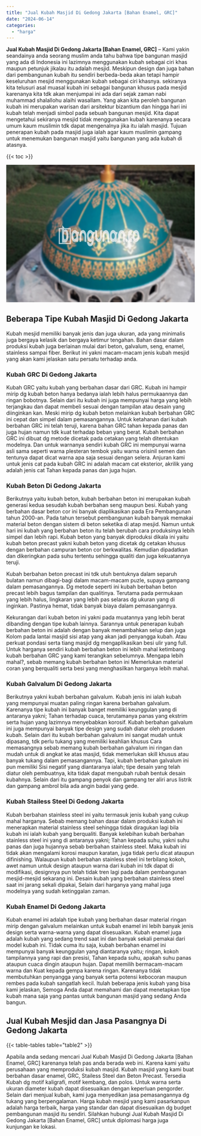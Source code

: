 ```yaml
---
title: "Jual Kubah Masjid Di Gedong Jakarta [Bahan Enamel, GRC]"
date: "2024-06-14"
categories: 
  - "harga"
---
```


**Jual Kubah Masjid Di Gedong Jakarta \[Bahan Enamel, GRC\]** – Kami yakin seandainya anda seorang muslim anda tahu bahwa tipe bangunan masjid yang ada di Indonesia ini lazimnya menggunakan kubah sebagai ciri khas maupun petunjuk jikalau itu adalah mesjid. Meskipun design dan juga bahan dari pembangunan kubah itu sendiri berbeda-beda akan tetapi hampir keseluruhan mesjid menggunakan kubah sebagai ciri khasnya. sekiranya kita telusuri asal muasal kubah ini sebagai bangunan khusus pada mesjid karenanya kita tdk akan menjumpai ini ada dari sejak zaman nabi muhammad shalallohu alaihi wasallam. Yang akan kita peroleh bangunan kubah ini merupakan warisan dari arsitektur bizantium dan hingga hari ini kubah telah menjadi simbol pada sebuah bangunan mesjid. Kita dapat mengetahui sekiranya mesjid tidak menggunakan kubah karenanya secara umum kaum muslimin tdk dapat mengenalnya jika itu ialah masjid. Tujuan penerapan kubah pada masjid juga ialah agar kaum muslimin gampang untuk menemukan bangunan masjid yaitu bangunan yang ada kubah di atasnya.

{{< toc >}}

![Jual Kubah Masjid Di Gedong Jakarta [Bahan Enamel, GRC]](/images/jual-kubah-masjid-38.png)

## Beberapa Tipe Kubah Masjid Di Gedong Jakarta

Kubah mesjid memiliki banyak jenis dan juga ukuran, ada yang minimalis juga bergaya kelasik dan bergaya ketimur tengahan. Bahan dasar dalam produksi kubah juga berlainan mulai dari beton, galvalum, seng, enamel, stainless sampai fiber. Berikut ini yakni macam-macam jenis kubah mesjid yang akan kami jelaskan satu persatu terhadap anda.

### Kubah GRC Di Gedong Jakarta

Kubah GRC yaitu kubah yang berbahan dasar dari GRC. Kubah ini hampir mirip dg kubah beton hanya bedanya ialah lebih halus permukaannya dan ringan bobotnya. Selain dari itu kubah ini juga mempunyai harga yang lebih terjangkau dan dapat membeli sesuai dengan tampilan atau desain yang diinginkan kan. Meski mirip dg kubah beton melainkan kubah berbahan GRC ini cepat dan simpel dalam pemasangannya. Untuk ketahanan dari kubah berbahan GRC ini telah teruji, karena bahan GRC tahan kepada panas dan juga hujan namun tdk kuat terhadap beban yang berat. Kubah berbahan GRC ini dibuat dg metode dicetak pada cetakan yang telah ditentukan modelnya. Dan untuk warnanya sendiri kubah GRC ini mempunyai warna asli sama seperti warna plesteran tembok yaitu warna orisinil semen dan tentunya dapat dicat warna apa saja sesuai dengan selera. Anjuran kami untuk jenis cat pada kubah GRC ini adalah macam cat eksterior, akrilik yang adalah jenis cat Tahan kepada panas dan juga hujan.

### Kubah Beton Di Gedong Jakarta

Berikutnya yaitu kubah beton, kubah berbahan beton ini merupakan kubah generasi kedua sesudah kubah berbahan seng maupun besi. Kubah yang berbahan dasar beton cor ini banyak diaplikasikan pada Era Pembangunan tahun 2000-an. Pada tahun tersebut pembangunan kubah banyak memakai material beton dengan sistem di beton seketika di atap mesjid. Namun untuk hari ini kubah yang berbahan beton itu telah berubah cara produksinya lebih simpel dan lebih rapi. Kubah beton yang banyak diproduksi dikala ini yaitu kubah beton precast yakni kubah beton yang dicetak dg cetakan khusus dengan berbahan campuran beton cor berkwalitas. Kemudian dipadatkan dan dikeringkan pada suhu tertentu sehingga qualiti dan juga kekuatannya teruji.

Kubah berbahan beton precast ini tdk utuh bentuknya dalam separuh bulatan namun dibagi-bagi dalam macam-macam puzle, supaya gampang dalam pemasangannya. Dg metode seperti ini kubah berbahan beton precast lebih bagus tampilan dan qualitinya. Terutama pada permukaan yang lebih halus, lingkaran yang lebih pas selaras dg ukuran yang di inginkan. Pastinya hemat, tidak banyak biaya dalam pemasangannya.

Kekurangan dari kubah beton ini yakni pada muatannya yang lebih berat dibanding dengan tipe kubah lainnya. Sarannya untuk penerapan kubah berbahan beton ini adalah dengan banyak menambahkan selup dan juga Kolom pada lantai masjid sisi atap yang akan jadi penyangga kubah. Atau perkuat pondasi serta tiang masjid dg mengaplikasikan besi ulir yang full. Untuk harganya sendiri kubah berbahan beton ini lebih mahal ketimbang kubah berbahan GRC yang kami terangkan sebelumnya. Mengapa lebih mahal?, sebab memang kubah berbahan beton ini Memerlukan material coran yang berqualiti serta besi yang menghasilkan harganya lebih mahal.

### Kubah Galvalum Di Gedong Jakarta

Berikutnya yakni kubah berbahan galvalum. Kubah jenis ini ialah kubah yang mempunyai muatan paling ringan karena berbahan galvalum. Karenanya tipe kubah ini banyak banget memiliki keunggulan yang di antaranya yakni; Tahan terhadap cuaca, terutamanya panas yang ekstrim serta hujan yang lazimnya menyebabkan korosif. Kubah berbahan galvalum ini juga mempunyai banyak tipe design yang sudah diatur oleh produsen kubah. Selain dari itu kubah berbahan galvalum ini sangat mudah untuk dipasang, tdk perlu tukang yang memiliki keahlian khusus Cara memasangnya sebab memang kubah berbahan galvalum ini ringan dan mudah untuk di angkat ke atas masjid, tidak memerlukan skill khusus atau banyak tukang dalam pemasangannya. Tapi, kubah berbahan galvalum ini pun memiliki Sisi negatif yang diantaranya ialah; tipe desain yang telah diatur oleh pembuatnya, kita tidak dapat mengubah rubah bentuk desain kubahnya. Selain dari itu gampang penyok dan gampang ter aliri arus listrik dan gampang ambrol bila ada angin badai yang gede.

### Kubah Stailess Steel Di Gedong Jakarta

Kubah berbahan stainless steel ini yaitu termasuk jenis kubah yang cukup mahal harganya. Sebab memang bahan dasar dalam produksi kubah ini menerapkan material stainless steel sehingga tidak diragukan lagi bila kubah ini ialah kubah yang berqualiti. Banyak kelebihan kubah berbahan stainless steel ini yang di antaranya yakni; Tahan kepada suhu, yakni suhu panas dan juga hujannya sebab berbahan stainless steel. Maka kubah ini tidak akan mengalami korosi maupun karatan, juga tidak perlu dicat ataupun difinishing. Walaupun kubah berbahan stainless steel ini terbilang kokoh, awet namun untuk design ataupun warna dari kubah ini tdk dapat di modifikasi, designnya pun telah tidak tren lagi pada dalam pembangunan mesjid-mesjid sekarang ini. Desain kubah yang berbahan stainless steel saat ini jarang sekali dipakai, Selain dari harganya yang mahal juga modelnya yang sudah ketinggalan zaman.

### Kubah Enamel Di Gedong Jakarta

Kubah enamel ini adalah tipe kubah yang berbahan dasar material ringan mirip dengan galvalum melainkan untuk kubah enamel ini lebih banyak jenis design serta warna-warna yang dapat disesuaikan. Kubah enamel juga adalah kubah yang sedang trend saat ini dan banyak sekali pemakai dari model kubah ini. Tidak cuma itu saja, kubah berbahan enamel ini mempunyai banyak keunggulan yang diantaranya yaitu; ringan, kokoh tampilannya yang rapi dan presisi, Tahan kepada suhu, apakah suhu panas ataupun cuaca dingin ataupun hujan. Dapat memilih bermacam-macam warna dan Kuat kepada gempa karena ringan. Karenanya tidak membutuhkan penyangga yang banyak serta potensi kebocoran maupun rembes pada kubah sangatlah kecil. Itulah beberapa jenis kubah yang bisa kami jelaskan, Semoga Anda dapat memahami dan dapat menetapkan tipe kubah mana saja yang pantas untuk bangunan masjid yang sedang Anda bangun.

## Jual Kubah Mesjid dan Jasa Pasangnya Di Gedong Jakarta

{{< table-tables table="table2" >}}

Apabila anda sedang mencari Jual Kubah Masjid Di Gedong Jakarta \[Bahan Enamel, GRC\] karenanya telah pas anda berada web ini. Karena kami yaitu perusahaan yang memproduksi kubah masjid. Kubah masjid yang kami buat berbahan dasar enamel, GRC, Stailess Steel dan Beton Precast. Tersedia Kubah dg motif kaligrafi, motif kembang, dan polos. Untuk warna serta ukuran diameter kubah dapat disesuaikan dengan keperluan pengorder. Selain dari menjual kubah, kami juga menyedikan jasa pemasangannya dg tukang yang berpengalaman. Harga kubah mesjid yang kami pasarkanpun adalah harga terbaik, harga yang standar dan dapat disesuaikan dg budget pembangunan masjid itu sendiri. Silahkan hubungi Jual Kubah Masjid Di Gedong Jakarta \[Bahan Enamel, GRC\] untuk diplomasi harga juga kunjungan ke lokasi.
